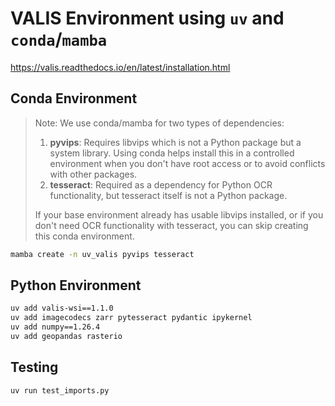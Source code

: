 # VALIS Environment using `uv` and `conda`/`mamba`

<https://valis.readthedocs.io/en/latest/installation.html>

## Conda Environment

> Note: We use conda/mamba for two types of dependencies:
>
> 1. **pyvips**: Requires libvips which is not a Python package but a system library. Using conda helps install this in a controlled environment when you don't have root access or to avoid conflicts with other packages.
> 2. **tesseract**: Required as a dependency for Python OCR functionality, but tesseract itself is not a Python package.
>
> If your base environment already has usable libvips installed, or if you don't need OCR functionality with tesseract, you can skip creating this conda environment.

```bash
mamba create -n uv_valis pyvips tesseract 
```

## Python Environment

```bash
uv add valis-wsi==1.1.0
uv add imagecodecs zarr pytesseract pydantic ipykernel
uv add numpy==1.26.4 
uv add geopandas rasterio
```

## Testing

```bash
uv run test_imports.py
```
